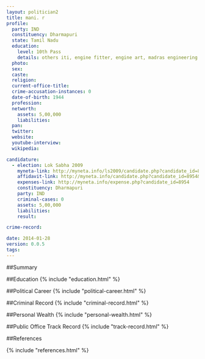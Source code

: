 ```yaml
---
layout: politician2
title: mani. r
profile: 
  party: IND
  constituency: Dharmapuri
  state: Tamil Nadu
  education: 
    level: 10th Pass
    details: others iti, engine fitter, engine art, madras engineering froup, bangalore, , nirmala high school, salem, tamilnadu
  photo: 
  sex: 
  caste: 
  religion: 
  current-office-title: 
  crime-accusation-instances: 0
  date-of-birth: 1944
  profession: 
  networth: 
    assets: 5,00,000
    liabilities: 
  pan: 
  twitter: 
  website: 
  youtube-interview: 
  wikipedia: 

candidature: 
  - election: Lok Sabha 2009
    myneta-link: http://myneta.info/ls2009/candidate.php?candidate_id=8954
    affidavit-link: http://myneta.info/candidate.php?candidate_id=8954&scan=original
    expenses-link: http://myneta.info/expense.php?candidate_id=8954
    constituency: Dharmapuri 
    party: IND
    criminal-cases: 0
    assets: 5,00,000
    liabilities: 
    result:  

crime-record: 

date: 2014-01-28
version: 0.0.5
tags: 
---
```

##Summary


##Education
{% include "education.html" %}


##Political Career
{% include "political-career.html" %}


##Criminal Record
{% include "criminal-record.html" %}


##Personal Wealth
{% include "personal-wealth.html" %}


##Public Office Track Record
{% include "track-record.html" %}


##References


{% include "references.html" %}